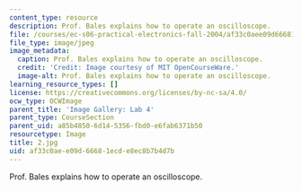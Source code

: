 ```yaml
---
content_type: resource
description: Prof. Bales explains how to operate an oscilloscope.
file: /courses/ec-s06-practical-electronics-fall-2004/af33c0aee09d66681ecde8ec8b7b4d7b_2.jpg
file_type: image/jpeg
image_metadata:
  caption: Prof. Bales explains how to operate an oscilloscope.
  credit: 'Credit: Image courtesy of MIT OpenCourseWare.'
  image-alt: Prof. Bales explains how to operate an oscilloscope.
learning_resource_types: []
license: https://creativecommons.org/licenses/by-nc-sa/4.0/
ocw_type: OCWImage
parent_title: 'Image Gallery: Lab 4'
parent_type: CourseSection
parent_uid: a85b4850-6d14-5356-fbd0-e6fab6371b50
resourcetype: Image
title: 2.jpg
uid: af33c0ae-e09d-6668-1ecd-e8ec8b7b4d7b
---
```

Prof. Bales explains how to operate an oscilloscope.